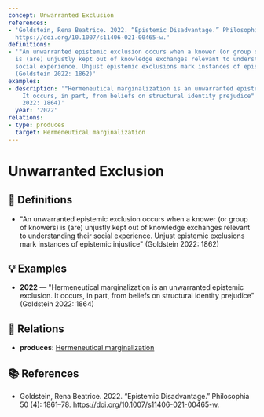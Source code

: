 ```yaml
---
concept: Unwarranted Exclusion
references:
- 'Goldstein, Rena Beatrice. 2022. “Epistemic Disadvantage.” Philosophia 50 (4): 1861–78.
  https://doi.org/10.1007/s11406-021-00465-w.'
definitions:
- '"An unwarranted epistemic exclusion occurs when a knower (or group of knowers)
  is (are) unjustly kept out of knowledge exchanges relevant to understanding their
  social experience. Unjust epistemic exclusions mark instances of epistemic injustice"
  (Goldstein 2022: 1862)'
examples:
- description: '"Hermeneutical marginalization is an unwarranted epistemic exclusion.
    It occurs, in part, from beliefs on structural identity prejudice" (Goldstein
    2022: 1864)'
  year: '2022'
relations:
- type: produces
  target: Hermeneutical marginalization
---
```


# Unwarranted Exclusion

## 📖 Definitions

- "An unwarranted epistemic exclusion occurs when a knower (or group of knowers) is (are) unjustly kept out of knowledge exchanges relevant to understanding their social experience. Unjust epistemic exclusions mark instances of epistemic injustice" (Goldstein 2022: 1862)

## 💡 Examples

- **2022** — "Hermeneutical marginalization is an unwarranted epistemic exclusion. It occurs, in part, from beliefs on structural identity prejudice" (Goldstein 2022: 1864)

## 🔗 Relations

- **produces**: [Hermeneutical marginalization](./hermeneutical-marginalization.md)

## 📚 References

- Goldstein, Rena Beatrice. 2022. “Epistemic Disadvantage.” Philosophia 50 (4): 1861–78. https://doi.org/10.1007/s11406-021-00465-w.
